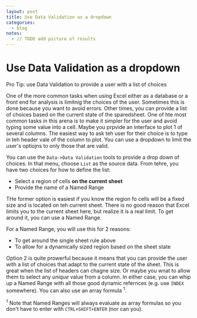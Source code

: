 ```yaml
---
layout: post
title: Use Data Validation as a dropdown
categories:
  - blog
notes:
  - // TODO add picture of results
---
```


# Use Data Validation as a dropdown

Pro Tip: use Data Validation to provide a user with a list of choices

One of the more common tasks when using Excel either as a database or a front end for analysis is limitnig the choices of the user. Sometimes this is done because you want to avoid errors. Other times, you can provide a list of choices based on the current state of the sparedsheet. One of hte most common tasks in this arena is to make it simpler for the user and avoid typing some value into a cell. Maybe you prpvide an interface to plot 1 of several columns. The easiest way to ask teh user for their choice is to type in teh header vale of the column to plot. You can use a dropdown to limit the user's optiojns to only those that are valid.

You can use the `Data->Data Validation` tools to provide a drop down of choices. In that menu, choose `List` as the source data. From tehre, you have two choices for how to define the list:

- Select a region of cells **on the current sheet**
- Provide the name of a Named Range

THe former option is easiest if you know the region fo cells will be a fixed size and is located on teh current sheet. There is no good reason that Excel limits you to the current sheet here, but realize it is a real limit. To get around it, you can use a Named Range.

For a Named Range, you will use this for 2 reasons:

- To get around the single sheet rule above
- To allow for a dynamically sized region based on the sheet state

Option 2 is quite prowerful because it means that you can provide the user with a list of choices that adapt to the current state of the sheet. This is great when the list of headers can chagne size. Or maybe you wnat to allow them to select any _unique_ value from a column. In either case, you can whip up a Named Range with all those good dynamic refernces (e.g. use `INDEX` somewhere). You can also use an array formula <sup>1</sup>.

<sup>1</sup> Note that Named Ranges will always evaluate as array formulas so you don't have to enter with `CTRL+SHIFT+ENTER` (nor can you).
